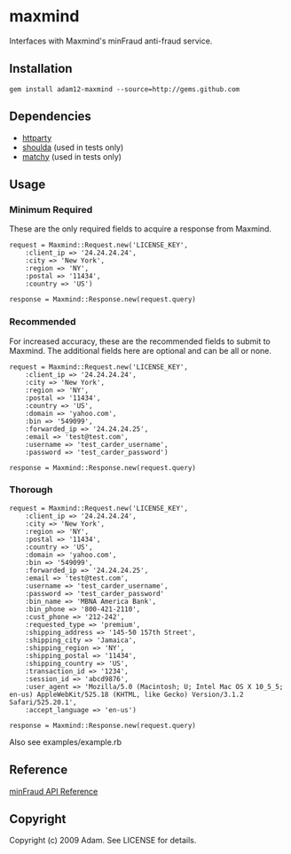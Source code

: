maxmind
=======

Interfaces with Maxmind's minFraud anti-fraud service.

Installation
------------
	gem install adam12-maxmind --source=http://gems.github.com
	

Dependencies
------------
* [httparty](http://github.com/jnunemaker/httparty/)
* [shoulda](http://github.com/thoughtbot/shoulda/) (used in tests only)
* [matchy](http://github.com/jeremymcanally/matchy/) (used in tests only)


Usage
-----

### Minimum Required ###
These are the only required fields to acquire a response from Maxmind.

	request = Maxmind::Request.new('LICENSE_KEY',
		:client_ip => '24.24.24.24',
		:city => 'New York',
		:region	=> 'NY',
		:postal	=> '11434',
		:country => 'US')
		
	response = Maxmind::Response.new(request.query)


### Recommended ###
For increased accuracy, these are the recommended fields to submit to Maxmind. The additional
fields here are optional and can be all or none.

	request = Maxmind::Request.new('LICENSE_KEY',
		:client_ip => '24.24.24.24',
		:city => 'New York',
		:region	=> 'NY',
		:postal	=> '11434',
		:country => 'US',
		:domain => 'yahoo.com',
	  	:bin => '549099',
	  	:forwarded_ip => '24.24.24.25',
	  	:email => 'test@test.com',
	  	:username => 'test_carder_username',
	  	:password => 'test_carder_password')
	
	response = Maxmind::Response.new(request.query)

### Thorough ###

	request = Maxmind::Request.new('LICENSE_KEY',
		:client_ip => '24.24.24.24',
		:city => 'New York',
		:region	=> 'NY',
		:postal	=> '11434',
		:country => 'US',
		:domain => 'yahoo.com',
	  	:bin => '549099',
	  	:forwarded_ip => '24.24.24.25',
	  	:email => 'test@test.com',
	  	:username => 'test_carder_username',
	  	:password => 'test_carder_password'
	 	:bin_name => 'MBNA America Bank',
	  	:bin_phone => '800-421-2110',
		:cust_phone => '212-242',
		:requested_type => 'premium',
		:shipping_address => '145-50 157th Street',
		:shipping_city => 'Jamaica',
		:shipping_region => 'NY',
		:shipping_postal => '11434',
		:shipping_country => 'US',
		:transaction_id => '1234',
		:session_id => 'abcd9876',
		:user_agent => 'Mozilla/5.0 (Macintosh; U; Intel Mac OS X 10_5_5; en-us) AppleWebKit/525.18 (KHTML, like Gecko) Version/3.1.2 Safari/525.20.1',
		:accept_language => 'en-us')
		
	response = Maxmind::Response.new(request.query)

Also see examples/example.rb


Reference
---------
[minFraud API Reference](http://www.maxmind.com/app/ccv)


Copyright
---------
Copyright (c) 2009 Adam. See LICENSE for details.
